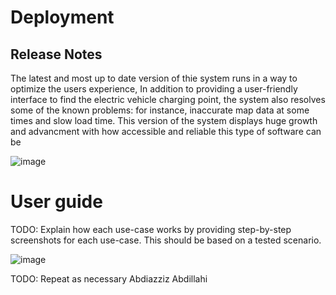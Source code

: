 # Deployment

## Release Notes
The latest and most up to date version of thie system runs in a way to optimize the users experience, In addition to providing a user-friendly interface to find the electric vehicle charging point, the system also resolves some of the known problems: for instance, inaccurate map data at some times and slow load time. This version of the system displays huge growth and advancment with how accessible and reliable this type of software can be

![image](https://github.com/y2-aidid/Electric-Vehicle-Charging-Points/assets/148769173/54a091ca-0eda-4d43-bf5a-ec72279392e1)


# User guide
TODO: Explain how each use-case works by providing step-by-step screenshots for each use-case. This should be based on a tested scenario.

![image](https://github.com/y2-aidid/Electric-Vehicle-Charging-Points/assets/148769173/fdf87833-3bb6-48df-aaf8-08739f8958aa)

TODO: Repeat as necessary
Abdiazziz Abdillahi
